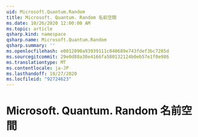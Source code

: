 ```yaml
---
uid: Microsoft.Quantum.Random
title: Microsoft. Quantum. Random 名前空間
ms.date: 10/26/2020 12:00:00 AM
ms.topic: article
qsharp.kind: namespace
qsharp.name: Microsoft.Quantum.Random
qsharp.summary: ''
ms.openlocfilehash: e0012090a93939111c040689e743fdef3bc7285d
ms.sourcegitcommit: 29e0d88a30e4166fa580132124b0eb57e1f0e986
ms.translationtype: MT
ms.contentlocale: ja-JP
ms.lasthandoff: 10/27/2020
ms.locfileid: "92724623"
---
```

# <a name="microsoftquantumrandom-namespace"></a>Microsoft. Quantum. Random 名前空間




